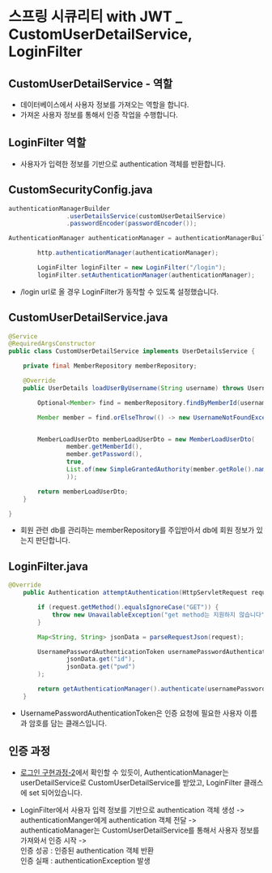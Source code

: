 # 스프링 시큐리티 with JWT _ CustomUserDetailService, LoginFilter

## CustomUserDetailService - 역할
* 데이터베이스에서 사용자 정보를 가져오는 역할을 합니다.
* 가져온 사용자 정보를 통해서 인증 작업을 수행합니다.

## LoginFilter 역할
* 사용자가 입력한 정보를 기반으로 authentication 객체를 반환합니다.

## CustomSecurityConfig.java
```java
authenticationManagerBuilder
                .userDetailsService(customUserDetailService)
                .passwordEncoder(passwordEncoder());

AuthenticationManager authenticationManager = authenticationManagerBuilder.build();

        http.authenticationManager(authenticationManager);

        LoginFilter loginFilter = new LoginFilter("/login");
        loginFilter.setAuthenticationManager(authenticationManager);
```
* /login url로 올 경우 LoginFilter가 동작할 수 있도록 설정했습니다.

## CustomUserDetailService.java
```java
@Service
@RequiredArgsConstructor
public class CustomUserDetailService implements UserDetailsService {

    private final MemberRepository memberRepository;

    @Override
    public UserDetails loadUserByUsername(String username) throws UsernameNotFoundException {

        Optional<Member> find = memberRepository.findByMemberId(username);

        Member member = find.orElseThrow(() -> new UsernameNotFoundException("해당 아이디는 존재하지 않습니다."));


        MemberLoadUserDto memberLoadUserDto = new MemberLoadUserDto(
                member.getMemberId(),
                member.getPassword(),
                true,
                List.of(new SimpleGrantedAuthority(member.getRole().name())
                ));

        return memberLoadUserDto;
    }

}
```

* 회원 관련 db를 관리하는 memberRepository를 주입받아서 db에 회원 정보가 있는지 판단합니다.

## LoginFilter.java
```java
@Override
    public Authentication attemptAuthentication(HttpServletRequest request, HttpServletResponse response) throws AuthenticationException, IOException, ServletException {

        if (request.getMethod().equalsIgnoreCase("GET")) {
            throw new UnavailableException("get method는 지원하지 않습니다");
        }

        Map<String, String> jsonData = parseRequestJson(request);

        UsernamePasswordAuthenticationToken usernamePasswordAuthenticationToken = new UsernamePasswordAuthenticationToken(
                jsonData.get("id"),
                jsonData.get("pwd")
        );

        return getAuthenticationManager().authenticate(usernamePasswordAuthenticationToken);
    }
```

* UsernamePasswordAuthenticationToken은 인증 요청에 필요한 사용자 이름과 암호를 담는 클래스입니다.

## 인증 과정
* [로그인 구현과정-2](https://github.com/JAEYEONsss/TIL/blob/main/Paran/Login_2.md)에서 확인할 수 있듯이, AuthenticationManager는 userDetailService로 CustomUserDetailService를 받았고, LoginFilter 클래스에 set 되어있습니다.

* LoginFilter에서 사용자 입력 정보를 기반으로 authentication 객체 생성 ->   
 authenticationManger에게 authentication 객체 전달 ->    
 authenticatioManager는 CustomUserDetailService를 통해서 사용자 정보를 가져와서 인증 시작 ->   
 인증 성공 : 인증된 authentication 객체 반환   
 인증 실패 : authenticationException 발생